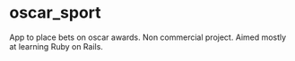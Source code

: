 # oscar_sport
App to place bets on oscar awards. Non commercial project. Aimed mostly at learning Ruby on Rails.
